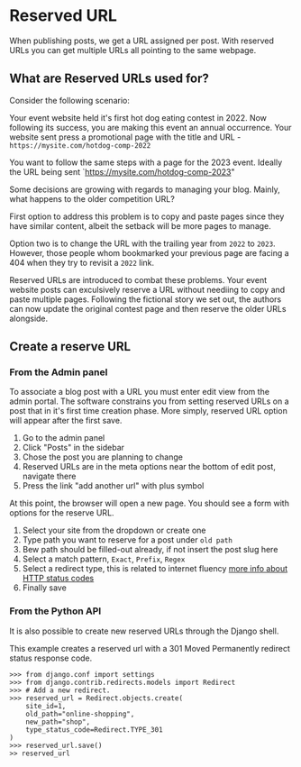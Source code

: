 # Reserved URL 

When publishing posts, we get a URL assigned per post. With reserved URLs you can get multiple URLs all pointing to the same webpage.

## What are Reserved URLs used for?

Consider the following scenario: 

Your event website held it's first hot dog eating contest in 2022. Now following its success, you are making this event an annual occurrence. Your website sent press a promotional page with the title and URL - 
`https://mysite.com/hotdog-comp-2022`

You want to follow the same steps with a page for the 2023 event. Ideally the URL being sent
`https://mysite.com/hotdog-comp-2023"

Some decisions are growing with regards to managing your blog. Mainly, what happens to the older competition URL? 

First option to address this problem is to copy and paste pages since they have similar content, albeit the setback will be more pages to manage. 

Option two is to change the URL with the trailing year from `2022` to `2023`. However, those people whom bookmarked your previous page are facing a 404 when they try to revisit a `2022` link. 

Reserved URLs are introduced to combat these problems. Your event website posts can exculsively reserve a URL without neediing to copy and paste multiple pages. Following the fictional story we set out, the authors can now update the original contest page and then reserve the older URLs alongside. 


## Create a reserve URL

### From the Admin panel

To associate a blog post with a URL you must enter edit view from the admin portal. The software constrains you from setting reserved URLs on a post that in it's first time creation phase. More simply, reserved URL option will appear after the first save. 

1. Go to the admin panel
2. Click "Posts" in the sidebar
3. Chose the post you are planning to change
4. Reserved URLs are in the meta options near the bottom of edit post, navigate there 
5. Press the link "add another url" with plus symbol

At this point, the browser will open a new page. You should see a form with options for the reserve URL.

1. Select your site from the dropdown or create one
2. Type path you want to reserve for a post under `old path`
3. Bew path should be filled-out already, if not insert the post slug here
4. Select a match pattern, `Exact`, `Prefix`, `Regex`
4. Select a redirect type, this is related to internet fluency [more info about HTTP status codes](https://wikiless.org/wiki/List_of_HTTP_status_codes?lang=en#3xx_redirection)
5. Finally save

### From the Python API 

It is also possible to create new reserved URLs through the Django shell.

This example creates a reserved url with a 301 Moved Permanently redirect status response code.
```
>>> from django.conf import settings
>>> from django.contrib.redirects.models import Redirect
>>> # Add a new redirect.
>>> reserved_url = Redirect.objects.create(
	site_id=1,
	old_path="online-shopping",
	new_path="shop",
	type_status_code=Redirect.TYPE_301
)
>>> reserved_url.save()
>> reserved_url
```
